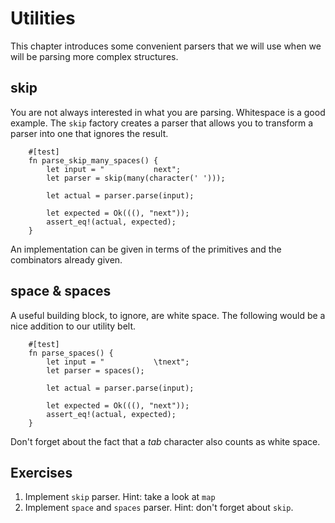 # Utilities
This chapter introduces some convenient parsers that we will use when we will be
parsing more complex structures.

## skip
You are not always interested in what you are parsing. Whitespace is a good
example. The `skip` factory creates a parser that allows you to transform a
parser into one that ignores the result.

```
    #[test]
    fn parse_skip_many_spaces() {
        let input = "           next";
        let parser = skip(many(character(' ')));

        let actual = parser.parse(input);

        let expected = Ok(((), "next"));
        assert_eq!(actual, expected);
    }
```

An implementation can be given in terms of the primitives and the combinators
already given.

## space & spaces
A useful building block, to ignore, are white space. The following would be a
nice addition to our utility belt. 

```
    #[test]
    fn parse_spaces() {
        let input = "           \tnext";
        let parser = spaces();

        let actual = parser.parse(input);

        let expected = Ok(((), "next"));
        assert_eq!(actual, expected);
    }
```

Don't forget about the fact that a *tab* character also counts as white space.

## Exercises
1. Implement `skip` parser. Hint: take a look at `map`
2. Implement `space` and `spaces` parser. Hint: don't forget about `skip`.
